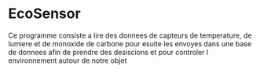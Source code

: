 # EcoSensor
Ce programme consiste a lire des donnees de capteurs de temperature, de lumiere et de monoxide de carbone pour esuite les envoyes dans une base de donnees afin de prendre des desiscions et pour  controler l environnement autour de notre objet
